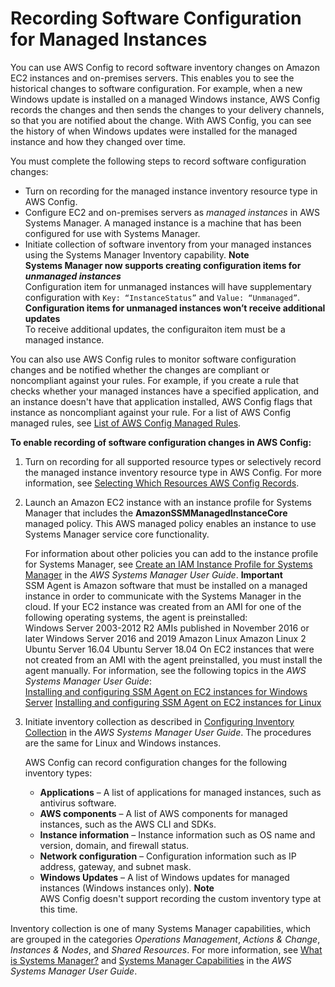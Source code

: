 # Recording Software Configuration for Managed Instances<a name="recording-managed-instance-inventory"></a>

You can use AWS Config to record software inventory changes on Amazon EC2 instances and on\-premises servers\. This enables you to see the historical changes to software configuration\. For example, when a new Windows update is installed on a managed Windows instance, AWS Config records the changes and then sends the changes to your delivery channels, so that you are notified about the change\. With AWS Config, you can see the history of when Windows updates were installed for the managed instance and how they changed over time\. 

You must complete the following steps to record software configuration changes:
+ Turn on recording for the managed instance inventory resource type in AWS Config\.
+ Configure EC2 and on\-premises servers as *managed instances* in AWS Systems Manager\. A managed instance is a machine that has been configured for use with Systems Manager\.
+ Initiate collection of software inventory from your managed instances using the Systems Manager Inventory capability\.
**Note**  
**Systems Manager now supports creating configuration items for *unmanaged instances***  
Configuration item for unmanaged instances will have supplementary configuration with `Key: “InstanceStatus”` and `Value: “Unmanaged”`\.  
**Configuration items for unmanaged instances won’t receive additional updates**  
To receive additional updates, the configuraiton item must be a managed instance\.

You can also use AWS Config rules to monitor software configuration changes and be notified whether the changes are compliant or noncompliant against your rules\. For example, if you create a rule that checks whether your managed instances have a specified application, and an instance doesn't have that application installed, AWS Config flags that instance as noncompliant against your rule\. For a list of AWS Config managed rules, see [List of AWS Config Managed Rules](managed-rules-by-aws-config.md)\.

**To enable recording of software configuration changes in AWS Config:**

1. Turn on recording for all supported resource types or selectively record the managed instance inventory resource type in AWS Config\. For more information, see [Selecting Which Resources AWS Config Records](select-resources.md)\.

1. Launch an Amazon EC2 instance with an instance profile for Systems Manager that includes the **AmazonSSMManagedInstanceCore** managed policy\. This AWS managed policy enables an instance to use Systems Manager service core functionality\.

   For information about other policies you can add to the instance profile for Systems Manager, see [Create an IAM Instance Profile for Systems Manager](https://docs.aws.amazon.com/systems-manager/latest/userguide/setup-instance-profile.html) in the *AWS Systems Manager User Guide*\.
**Important**  
SSM Agent is Amazon software that must be installed on a managed instance in order to communicate with the Systems Manager in the cloud\. If your EC2 instance was created from an AMI for one of the following operating systems, the agent is preinstalled:   
Windows Server 2003\-2012 R2 AMIs published in November 2016 or later
Windows Server 2016 and 2019
Amazon Linux
Amazon Linux 2
Ubuntu Server 16\.04
Ubuntu Server 18\.04
On EC2 instances that were not created from an AMI with the agent preinstalled, you must install the agent manually\. For information, see the following topics in the *AWS Systems Manager User Guide*:   
[Installing and configuring SSM Agent on EC2 instances for Windows Server](https://docs.aws.amazon.com/systems-manager/latest/userguide/sysman-install-ssm-win.html)
[Installing and configuring SSM Agent on EC2 instances for Linux](https://docs.aws.amazon.com/systems-manager/latest/userguide/sysman-install-ssm-agent.html)

1. Initiate inventory collection as described in [Configuring Inventory Collection](https://docs.aws.amazon.com/systems-manager/latest/userguide/sysman-inventory-configuring.html) in the *AWS Systems Manager User Guide*\. The procedures are the same for Linux and Windows instances\.

   AWS Config can record configuration changes for the following inventory types:
   + **Applications** – A list of applications for managed instances, such as antivirus software\. 
   + **AWS components** – A list of AWS components for managed instances, such as the AWS CLI and SDKs\.
   + **Instance information** – Instance information such as OS name and version, domain, and firewall status\.
   + **Network configuration** – Configuration information such as IP address, gateway, and subnet mask\.
   + **Windows Updates** – A list of Windows updates for managed instances \(Windows instances only\)\.
**Note**  
AWS Config doesn't support recording the custom inventory type at this time\.

Inventory collection is one of many Systems Manager capabilities, which are grouped in the categories *Operations Management*, *Actions & Change*, *Instances & Nodes*, and *Shared Resources*\. For more information, see [What is Systems Manager?](https://docs.aws.amazon.com/systems-manager/latest/userguide/what-is-systems-manager.html) and [Systems Manager Capabilities](https://docs.aws.amazon.com/systems-manager/latest/userguide/features.html) in the *AWS Systems Manager User Guide*\.